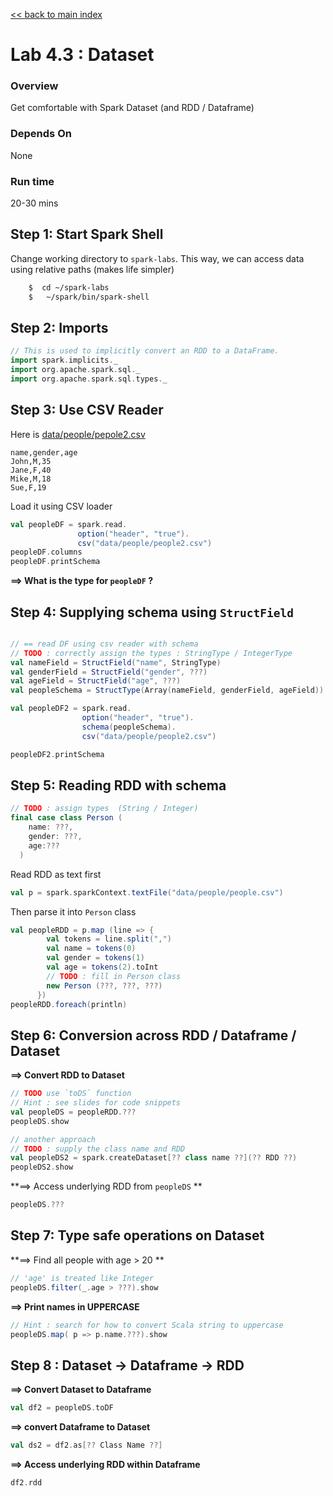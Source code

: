 <link rel='stylesheet' href='../assets/css/main.css'/>

[<< back to main index](../README.md)

Lab 4.3 : Dataset
=================


### Overview
Get comfortable with Spark Dataset (and RDD / Dataframe)

### Depends On
None

### Run time
20-30 mins


## Step 1: Start Spark Shell
Change working directory to `spark-labs`.  This way, we can access data using relative paths (makes life simpler)

```bash
    $  cd ~/spark-labs
    $   ~/spark/bin/spark-shell
```

## Step 2: Imports

```scala
// This is used to implicitly convert an RDD to a DataFrame.
import spark.implicits._
import org.apache.spark.sql._
import org.apache.spark.sql.types._
```

## Step 3: Use CSV Reader

Here is  [data/people/pepole2.csv](../data/people/people2.csv)
```
name,gender,age
John,M,35
Jane,F,40
Mike,M,18
Sue,F,19
```

Load it using CSV loader

```scala
val peopleDF = spark.read.
               option("header", "true").
               csv("data/people/people2.csv")
peopleDF.columns
peopleDF.printSchema
```

**==> What is the type for `peopleDF` ?**


## Step 4:  Supplying schema using `StructField`

```scala

// == read DF using csv reader with schema
// TODO : correctly assign the types : StringType / IntegerType
val nameField = StructField("name", StringType)
val genderField = StructField("gender", ???)
val ageField = StructField("age", ???)
val peopleSchema = StructType(Array(nameField, genderField, ageField))

val peopleDF2 = spark.read.
                option("header", "true").
                schema(peopleSchema).
                csv("data/people/people2.csv")

peopleDF2.printSchema
```


## Step 5: Reading RDD with schema

```scala
// TODO : assign types  (String / Integer)
final case class Person (
    name: ???,
    gender: ???,
    age:???
  )

```

Read RDD as text first

```scala
val p = spark.sparkContext.textFile("data/people/people.csv")
```

Then parse it into `Person` class
```scala
val peopleRDD = p.map (line => {
        val tokens = line.split(",")
        val name = tokens(0)
        val gender = tokens(1)
        val age = tokens(2).toInt
        // TODO : fill in Person class
        new Person (???, ???, ???)
      })
peopleRDD.foreach(println)
```

## Step 6: Conversion across RDD / Dataframe / Dataset

**==> Convert RDD to Dataset**

```scala
// TODO use `toDS` function
// Hint : see slides for code snippets
val peopleDS = peopleRDD.???
peopleDS.show

// another approach
// TODO : supply the class name and RDD
val peopleDS2 = spark.createDataset[?? class name ??](?? RDD ??)
peopleDS2.show
```

**==> Access underlying RDD from `peopleDS` **
```scala
peopleDS.???
```

## Step 7: Type safe operations on Dataset

**==> Find all people with age > 20  **

```scala
// 'age' is treated like Integer
peopleDS.filter(_.age > ???).show
```

**==> Print names in UPPERCASE**
```scala
// Hint : search for how to convert Scala string to uppercase
peopleDS.map( p => p.name.???).show
```

## Step 8 : Dataset -> Dataframe -> RDD

**==> Convert Dataset to Dataframe**
```scala
val df2 = peopleDS.toDF
```

**==> convert Dataframe to Dataset**
```scala
val ds2 = df2.as[?? Class Name ??]
```

**==> Access underlying RDD within Dataframe**
```scala
df2.rdd
```
